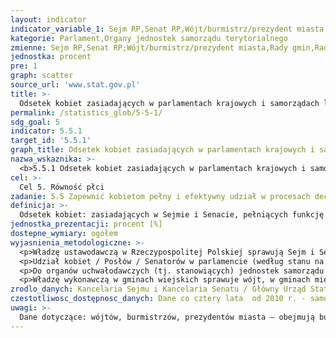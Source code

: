 ```yaml
---
layout: indicator
indicator_variable_1: Sejm RP,Senat RP,Wójt/burmistrz/prezydent miasta,Rady gmin,Rady miast na prawach powiatów,Rady powiatów,Sejmiki województw
kategorie: Parlament,Organy jednostek samorządu terytorialnego
zmienne: Sejm RP,Senat RP;Wójt/burmistrz/prezydent miasta,Rady gmin,Rady miast na prawach powiatów,Rady powiatów,Sejmiki województw
jednostka: procent
pre: 1
graph: scatter
source_url: 'www.stat.gov.pl'
title: >-
  Odsetek kobiet zasiadających w parlamentach krajowych i samorządach lokalnych
permalink: /statistics_glob/5-5-1/
sdg_goal: 5
indicator: 5.5.1
target_id: '5.5.1'
graph_title: Odsetek kobiet zasiadających w parlamentach krajowych i samorządach lokalnych
nazwa_wskaznika: >-
  <b>5.5.1 Odsetek kobiet zasiadających w parlamentach krajowych i samorządach lokalnych</b>
cel: >-
  Cel 5. Równość płci
zadanie: 5.5 Zapewnić kobietom pełny i efektywny udział w procesach decyzyjnych na wszystkich szczeblach w życiu politycznym, ekonomicznym i publicznym oraz równe szanse w pełnieniu funkcji przywódczych
definicja: >-
  Odsetek kobiet: zasiadających w Sejmie i Senacie, pełniących funkcję wójta, burmistrza, prezydenta miasta, zasiadających w radach gmin, powiatów, sejmikach województw.
jednostka_prezentacji: procent [%]
dostepne_wymiary: ogółem
wyjasnienia_metodologiczne: >-
  <p>Władzę ustawodawczą w Rzeczypospolitej Polskiej sprawują Sejm i Senat. Sejm składa się z 460 posłów. Senat składa się ze 100 senatorów. Sejm i Senat są wybierane na czteroletnie kadencje.</p>
  <p>Udział kobiet / Posłów / Senatorów w parlamencie (według stanu na początku kadencji) w 2011 r. odpowiada VII kadencji Sejmu i VIII kadencji Senatu (od 8 XI 2011 r. do 11 listopada 2015 r.), a w 2015 r. odpowiada VIII kadencji Sejmu i IX kadencji Senatu (od 12 listopada 2015 r.).</p>
  <p>Do organów uchwałodawczych (tj. stanowiących) jednostek samorządu terytorialnego zalicza się radę gminy, radę powiatu i sejmik wojewódzki. Członkowie tych organów (radni) wybierani są na czteroletnią kadencję. Rada gminy jest organem stanowiącym i kontrolnym w gminie.</p>
  <p>Władzę wykonawczą w gminach wiejskich sprawuje wójt, w gminach miejskich i miejsko-wiejskich - burmistrz, a prezydent - w dużych miastach (liczących powyżej 100 tys. mieszkańców oraz w miastach, w których w dniu wejścia w życie ustawy o samorządzie terytorialnym, czyli 27 maja 1990 r., organem wykonawczo-zarządzającym był prezydent miasta - dotyczyło to miast liczących powyżej 50 tys. mieszkańców oraz byłych miast wojewódzkich).</p>
zrodlo_danych: Kancelaria Sejmu i Kancelaria Senatu / Główny Urząd Statystyczny
czestotliwosc_dostępnosc_danych: Dane co cztery lata  od 2010 r. - samorządy lokalne  od 2011 r. - parlament.
uwagi: >-
  Dane dotyczące: wójtów, burmistrzów, prezydentów miasta – obejmują burmistrzów dzielnic m.st. Warszawy  rad gmin – nie obejmują radnych rad miast w miastach na prawach powiatu  rad miast na prawach powiatów – obejmują radnych rad dzielnic m.st. Warszawy.
---
```

